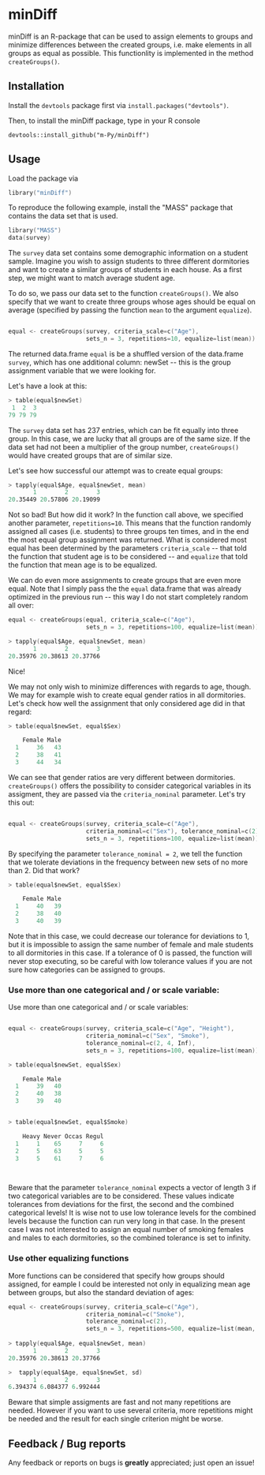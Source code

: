 # minDiff

minDiff is an R-package that can be used to assign elements to groups and minimize differences between the created groups, i.e. make elements in all groups as equal as possible. This functionlity is implemented in the method `createGroups()`.

## Installation

Install the `devtools` package first via `install.packages("devtools")`.

Then, to install the minDiff package, type in your R console

`devtools::install_github("m-Py/minDiff")`

## Usage

Load the package via

```S
library("minDiff")
```

To reproduce the following example, install the "MASS" package that contains the data set that is used.

```S
library("MASS")
data(survey)
``` 

The `survey` data set contains some demographic information on a student sample. Imagine you wish to assign students to three different dormitories and want to create a similar groups of students in each house. As a first step, we might want to match average student age. 

To do so, we pass our data set to the function `createGroups()`. We also specify that we want to create three groups whose ages should be equal on average (specified by passing the function `mean` to the argument `equalize`).

```S

equal <- createGroups(survey, criteria_scale=c("Age"), 
                      sets_n = 3, repetitions=10, equalize=list(mean))

````

The returned data.frame `equal` is be a shuffled version of the data.frame `survey`, which has one additional column: newSet -- this is the group assignment variable that we were looking for.

Let's have a look at this:

```S
> table(equal$newSet)
 1  2  3 
79 79 79 
```

The `survey` data set has 237 entries, which can be fit equally into three group. In this case, we are lucky that all groups are of the same size. If the data set had not been a multiplier of the group number, `createGroups()` would have created groups that are of similar size.

 Let's see how successful our attempt was to create equal groups:

```S
> tapply(equal$Age, equal$newSet, mean)
       1        2        3 
20.35449 20.57806 20.19099 
```

Not so bad! But how did it work? In the function call above, we specified another parameter, `repetitions=10`. This means that the function randomly assigned all cases (i.e. students) to three groups ten times, and in the end the most equal group assignment was returned. What is considered most equal has been determined by the parameters `criteria_scale` -- that told the function that student age is to be considered -- and `equalize` that told the function that mean age is to be equalized.

We can do even more assignments to create groups that are even more equal. Note that I simply pass the the `equal` data.frame that was already optimized in the previous run -- this way I do not start completely random all over:


```S
equal <- createGroups(equal, criteria_scale=c("Age"), 
                      sets_n = 3, repetitions=100, equalize=list(mean))
````

```S
> tapply(equal$Age, equal$newSet, mean)
       1        2        3 
20.35976 20.38613 20.37766 
```

Nice!

We may not only wish to minimize differences with regards to age, though. We may for example wish to create equal gender ratios in all dormitories. Let's check how well the assignment that only considered age did in that regard:

```S
> table(equal$newSet, equal$Sex)

    Female Male
  1     36   43
  2     38   41
  3     44   34

```

We can see that gender ratios are very different between dormitories. `createGroups()` offers the possibility to consider categorical variables in its assigment, they are passed via the `criteria_nominal` parameter. Let's try this out:

```S

equal <- createGroups(survey, criteria_scale=c("Age"), 
                      criteria_nominal=c("Sex"), tolerance_nominal=c(2),
                      sets_n = 3, repetitions=100, equalize=list(mean))

````

By specifying the parameter `tolerance_nominal = 2`, we tell the function that we tolerate deviations in the frequency between new sets of no more than 2. Did that work?

```S
> table(equal$newSet, equal$Sex)

    Female Male
  1     40   39
  2     38   40
  3     40   39
```

Note that in this case, we could decrease our tolerance for deviations to 1, but it is impossible to assign the same number of female and male students to all dormitories in this case. If a tolerance of 0 is passed, the function will never stop executing, so be careful with low tolerance values if you are not sure how categories can be assigned to groups.

### Use more than one categorical and / or scale variable:

Use more than one categorical and / or scale variables:

```S

equal <- createGroups(survey, criteria_scale=c("Age", "Height"), 
                      criteria_nominal=c("Sex", "Smoke"), 
                      tolerance_nominal=c(2, 4, Inf),
                      sets_n = 3, repetitions=100, equalize=list(mean))

> table(equal$newSet, equal$Sex)

    Female Male
  1     39   40
  2     40   38
  3     39   40


> table(equal$newSet, equal$Smoke)

    Heavy Never Occas Regul
  1     1    65     7     6
  2     5    63     5     5
  3     5    61     7     6

                      
````

Beware that the parameter `tolerance_nominal` expects a vector of length 3 if two categorical variables are to be considered. These values indicate tolerances from deviations for the first, the second and the combined categorical levels! It is wise not to use low tolerance levels for the combined levels because the function can run very long in that case. In the present case I was not interested to assign an equal number of smoking females and males to each dormitories, so the combined tolerance is set to infinity.

### Use other equalizing functions

More functions can be considered that specify how groups should assigned, for eample I could be interested not only in equalizing mean age between groups, but also the standard deviation of ages:

```S
equal <- createGroups(survey, criteria_scale=c("Age"), 
                      criteria_nominal=c("Smoke"), 
                      tolerance_nominal=c(2),
                      sets_n = 3, repetitions=500, equalize=list(mean, sd))
                      
> tapply(equal$Age, equal$newSet, mean)
       1        2        3 
20.35976 20.38613 20.37766 

>  tapply(equal$Age, equal$newSet, sd)
       1        2        3 
6.394374 6.084377 6.992444 
````

Beware that simple assigments are fast and not many repetitions are needed. However if you want to use several criteria, more repetitions might be needed and the result for each single criterion might be worse.

## Feedback / Bug reports

Any feedback or reports on bugs is **greatly** appreciated; just open an issue!
